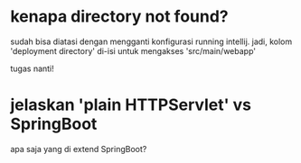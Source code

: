 # kenapa directory not found?
sudah bisa diatasi dengan mengganti konfigurasi running intellij.
jadi, kolom 'deployment directory' di-isi untuk mengakses 'src/main/webapp'

tugas nanti!
# jelaskan 'plain HTTPServlet' vs SpringBoot
apa saja yang di extend SpringBoot?
